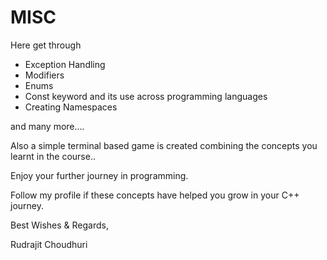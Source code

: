 # MISC

Here get through
- Exception Handling
- Modifiers
- Enums
- Const keyword and its use across programming languages
- Creating Namespaces

and many more....

Also a simple terminal based game is created combining the concepts you learnt in the course..

Enjoy your further journey in programming.

Follow my profile if these concepts have helped you grow in your C++ journey.

Best Wishes & Regards,

Rudrajit Choudhuri
